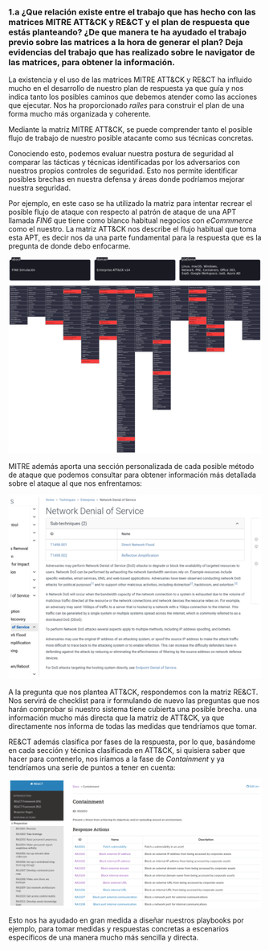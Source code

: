 ### 1.a   ¿Que relación existe entre el trabajo que has hecho con las matrices MITRE ATT&CK y RE&CT y el plan de respuesta que estás planteando? ¿De que manera te ha ayudado el trabajo previo sobre las matrices a la hora de generar el plan? Deja evidencias del trabajo que has realizado sobre le navigator de las matrices, para obtener la información. 
La existencia y el uso de las matrices MITRE ATT&CK y RE&CT ha influido mucho en el desarrollo de nuestro plan de respuesta ya que guía y nos indica tanto los posibles caminos que debemos atender como las acciones que ejecutar. Nos ha proporcionado _raíles_ para construir el plan de una forma mucho más organizada y coherente.

Mediante la matriz MITRE ATT&CK, se puede comprender tanto el posible flujo de trabajo de nuestro posible atacante como sus técnicas concretas. 

Conociendo esto, podemos evaluar nuestra postura de seguridad al comparar las tácticas y técnicas identificadas por los adversarios con nuestros propios controles de seguridad. Esto nos permite identificar posibles brechas en nuestra defensa y áreas donde podríamos mejorar nuestra seguridad.

Por ejemplo, en este caso se ha utilizado la matriz para intentar recrear el posible flujo de ataque con respecto al patrón de ataque de una APT llamada _FIN6_ que tiene como blanco habitual negocios con _eCommmerce_ como el nuestro. La matriz ATT&CK nos describe el flujo habitual que toma esta APT, es decir nos da una parte fundamental para la respuesta que es la pregunta de donde debo enfocarme.

![Alt text](/imagenes/FIN6_Simulacin.png)

MITRE además aporta una sección personalizada de cada posible método de ataque que podemos consultar para obtener información más detallada sobre el ataque al que nos enfrentamos:

![Alt text](/imagenes/attack2.png)

A la pregunta que nos plantea ATT&CK, respondemos con la matriz RE&CT. Nos servirá de checklist para ir formulando de nuevo las preguntas que nos harán comprobar si nuestro sistema tiene cubierta una posible brecha. una información mucho más directa que la matriz de ATT&CK, ya que directamente nos informa de todas las medidas que tendríamos que tomar. 

RE&CT además clasifica por fases de la respuesta, por lo que, basándome en cada sección y técnica clasificada en ATT&CK, si quisiera saber que hacer para contenerlo, nos iríamos a la fase de _Containment_ y ya tendríamos una serie de puntos a tener en cuenta:

![Alt text](/imagenes/react.png)

Esto nos ha ayudado en gran medida a diseñar nuestros playbooks por ejemplo, para tomar medidas y respuestas concretas a escenarios específicos de una manera mucho más sencilla y directa.